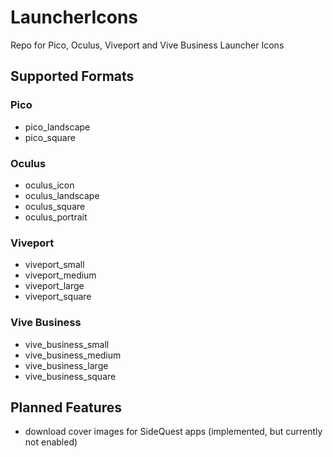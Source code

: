 # LauncherIcons
Repo for Pico, Oculus, Viveport and Vive Business Launcher Icons
## Supported Formats
### Pico
- pico_landscape
- pico_square
### Oculus
- oculus_icon
- oculus_landscape
- oculus_square
- oculus_portrait
### Viveport
- viveport_small
- viveport_medium
- viveport_large
- viveport_square
### Vive Business
- vive_business_small
- vive_business_medium
- vive_business_large
- vive_business_square
## Planned Features
- download cover images for SideQuest apps (implemented, but currently not enabled)
